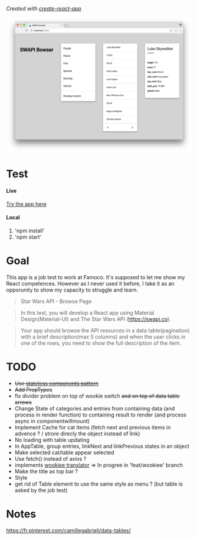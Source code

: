 *Created with [create-react-app](./README\create-react-app.md)*

![cap](./cap.png "cap")

# Test

#### Live

[Try the app here](http://camillegabrieli.com/swapi_browser/)

#### Local

1. 'npm install'
2. 'npm start'

# Goal

This app is a job test to work at Famoco.
It's supposed to let me show my React competences. However as I never used it before, I take it as an opporunity to show my capacity to struggle and learn.

>Star Wars API - Browse Page

>In this test, you will develop a React app using Material Design(Material-UI) and The Star Wars API (https://swapi.co).

>Your app should browse the API resources in a data table(pagination) with a brief description(max 5 columns) and when the user clicks in one of the rows, you need to show the full description of the item.

# TODO

- ~~Use [stateless components pattern](https://medium.com/@housecor/react-stateless-functional-components-nine-wins-you-might-have-overlooked-997b0d933dbc)~~
- ~~Add PropTypes~~
- fix divider problem on top of wookie switch ~~and on top of data table arrows~~
- Change State of categories and entries from containing data (and process in render function) to containing result to render (and process async in componentwillmount)
-  Implement Cache for cat items (fetch next and previous items in advence ? / strore direcly the object instead of link)
-  No loading with table updating
-  In AppTable, group entries, linkNext and linkPrevious states in an object
-  Make selected cat/table appear selected
-  Use fetch() instead of axios ?
-  implements [wookiee translator](http://swapi.co/documentation#wookiee) => In progree in 'feat/wookiee' branch
-  Make the title as top bar ?
-  Style
-  get rid of Table element to use the same style as menu ? (but table is asked by the job test)

# Notes

https://fr.pinterest.com/camillegabrieli/data-tables/
